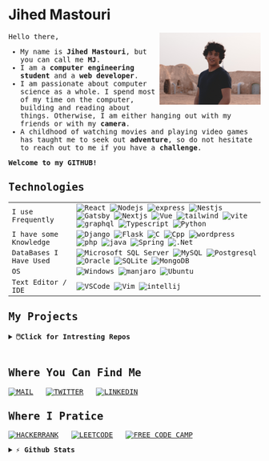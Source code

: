 # Jihed Mastouri

<img width="40%" align="right" src="me.jpg" alt="Me">


<samp>
<div width="60%">

Hello there,
- My name is **Jihed Mastouri**, but you can call me **MJ**. 
- I am a **computer engineering student** and a **web developer**. 
- I am passionate about computer science as a whole. I spend most of my time on the computer, building and reading about things. Otherwise, I am either hanging out with my friends or with my **camera**. 
- A childhood of watching movies and playing video games has taught me to seek out **adventure**, so do not hesitate to reach out to me if you have a **challenge**. 

**Welcome to my GITHUB!**
  
</div>

## Technologies

<table>
  <tr>
      <td> I use Frequently  </td> 
      <td>
        <img src="https://img.shields.io/badge/-React-45b8d8?style=flat-square&logo=react&logoColor=white" alt="React">
        <img src="https://img.shields.io/badge/-Nodejs-43853d?style=flat-square&logo=Node.js&logoColor=white" alt="Nodejs">
        <img src="https://img.shields.io/badge/-Expressjs-000?style=flat-square&logo=express&logoColor=white" alt="express">
        <img src="https://img.shields.io/badge/-NestJs-ea2845?style=flat-square&logo=nestjs&logoColor=white" alt="Nestjs"> 
        <img src="https://img.shields.io/badge/-Gatsby-639?style=flat-square&logo=Gatsby&logoColor=white" alt="Gatsby">
        <img src="https://img.shields.io/badge/-Next-000?style=flat-square&logo=Next.js&logoColor=white" alt="Nextjs"> 
        <img src="https://img.shields.io/badge/-Vue-13aa52?style=flat-square&logo=vue.js&logoColor=white" alt="Vue">
        <img src="https://img.shields.io/badge/-Tailwind-54C5E1?style=flat-square&logo=TailwindCSS&logoColor=white" alt="tailwind">
        <img src="https://img.shields.io/badge/-Vite-5468ff?style=flat-square&logo=vite&logoColor=white" alt="vite"> 
        <img src="https://img.shields.io/badge/-GraphQl-d64292?style=flat-square&logo=graphQL&logoColor=white" alt="graphql">
        <img src="https://img.shields.io/badge/-TypeScript-007ACC?style=flat-square&logo=typescript&logoColor=white" alt="Typescript">
        <img src="https://img.shields.io/badge/-Python-2b5b84?style=flat-square&logo=python&logoColor=white" alt="Python">
      </td>
    </tr>
    <tr>
      <td>I have some Knowledge </td>
      <td>
        <img src="https://img.shields.io/badge/-Django-0C4B33?style=flat-square&logo=Django&logoColor=white" alt="Django">
        <img src="https://img.shields.io/badge/-Flask-000?style=flat-square&logo=Flask&logoColor=white" alt="Flask">
        <img src="https://img.shields.io/badge/-C%20language-0d8bf2?style=flat-square&logo=c&logoColor=white" alt="C">
        <img src="https://img.shields.io/badge/-C%2b%2b-0d8bf2?style=flat-square&logo=c%2b%2b&logoColor=white" alt="Cpp">
        <img src="https://img.shields.io/badge/-wordpress-007ACC?style=flat-square&logo=wordpress&logoColor=white" alt="wordpress">
        <img src="https://img.shields.io/badge/-PHP-4F5B93?style=flat-square&logo=php&logoColor=white" alt="php">
        <img src="https://img.shields.io/badge/-Java-477C9C?style=flat-square&logo=java&logoColor=white" alt="java">
        <img src="https://img.shields.io/badge/-Spring-6DB33F?style=flat-square&logo=Spring&logoColor=white" alt="Spring">
        <img src="https://img.shields.io/badge/-.Net-0D5F9A?style=flat-square&logo=.Net&logoColor=white" alt=".Net">
      </td>
    </tr> 
      <td>DataBases I Have Used </td>
      <td>
        <img src="https://img.shields.io/badge/-MS%20SQL%20Server-465780?style=flat-square&logo=MicrosoftSQLServer&logoColor=white" alt="Microsoft SQL Server">
        <img src="https://img.shields.io/badge/-MySQL-005E86?style=flat-square&logo=MySQL&logoColor=white" alt="MySQL">
        <img src="https://img.shields.io/badge/-Postgresql-305D8D?style=flat-square&logo=Postgresql&logoColor=white" alt="Postgresql">
        <img src="https://img.shields.io/badge/-Oracle-F7131C?style=flat-square&logo=Oracle&logoColor=white" alt="Oracle">
        <img src="https://img.shields.io/badge/-SQLite-0F7EC8?style=flat-square&logo=SQLite&logoColor=white" alt="SQLite">
        <img src="https://img.shields.io/badge/-MongoDB-13aa52?style=flat-square&logo=mongodb&logoColor=white" alt="MongoDB">
      </td>
    </tr>
    <tr>
      <td> OS </td>
      <td> 
        <img src="https://img.shields.io/badge/-Windows-00AEE9?style=flat-square&logo=Windows&logoColor=white" alt="Windows">
        <img src="https://img.shields.io/badge/-manjaro-33B959?style=flat-square&logo=manjaro&logoColor=white" alt="manjaro">
        <img src="https://img.shields.io/badge/-Ubuntu-DD4814?style=flat-square&logo=Ubuntu&logoColor=white" alt="Ubuntu">
      </td>
    </tr>
    <tr>
      <td>Text Editor / IDE </td>
      <td>
        <img src="https://img.shields.io/badge/-VSCode-23A3EA?style=flat-square&logo=VisualStudioCode&logoColor=white" alt="VSCode">
        <img src="https://img.shields.io/badge/-Vim-019331?style=flat-square&logo=Vim&logoColor=white" alt="Vim">
        <img src="https://img.shields.io/badge/-IntelliJ-000?style=flat-square&logo=IntelliJIDEA&logoColor=white" alt="intellij"> 
      </td>
</table>

## My Projects

<details>
<summary><b>🖱️Click for Intresting Repos</b></summary>

### Mixed

| Repos | Description |
:---- | ----:
| [Free Code Camp]() | FreeCodeCamp Certifications' Projects: Web Design, JS, React, Node/Express |
| [Algorithms and Data Structures]() | Problems I practiced in CodeForces, Leetcode and more... (Cpp / Js / python) |

<br>

### Web

| Repos | Description |
:---- | ----:
| [Netflix Clone]() | video streaming platform using React and Nestjs |
| [E-Commerce]() | E-commerce website using Nextjs |
| [CMS]() | CMS using Gatsby |
| [Instant Messaging]() | Instant messaging platform using React, socketio and expressjs |
| [Todo List]() | Team based TodoList solution using React and expressjs|
| [Bill Generator]() | Bill Generator using vue3 |
| [Text editor]() | Text editor react |
| [Game Station]() | Some web based games using Vue2 |
| [Job Hunter]() | Job hunting platform using Django |
| [Expenses Tracker]() | Expenses Tracker using Flask|

<br>

### Automation
| Repos | Description |
:---- | ----:
| [Taking Notes through Terminal]() | shell, python, firebase |
| [google from terminal]() | shell, python |
| [scraper]() | python |

</details>
<br>

## Where You Can Find Me

[![MAIL](https://img.shields.io/badge/Gmail-D14836?style=for-the-badge&logo=gmail&logoColor=white)](mailto:jihedmastouri.inbox@gmail.com)&nbsp;&nbsp;
[![TWITTER](https://img.shields.io/badge/Twitter-1DA1F2?style=for-the-badge&logo=twitter&logoColor=white)](https://twitter.com/jihed_mastouri)&nbsp;&nbsp;
[![LINKEDIN](https://img.shields.io/badge/linkedin-%230077B5.svg?&style=for-the-badge&logo=linkedin&logoColor=white)](https://www.linkedin.com/in/jihedmastouri/)
  
## Where I Pratice
  
  [![HACKERRANK](https://img.shields.io/badge/-Hackerrank-2EC866?style=for-the-badge&logo=HackerRank&logoColor=white)](https://www.hackerrank.com/jihedmastouri)&nbsp;&nbsp;
  [![LEETCODE](https://img.shields.io/badge/-LeetCode-FFA116?style=for-the-badge&logo=LeetCode&logoColor=black)](#)&nbsp;&nbsp;
  [![FREE CODE CAMP](https://img.shields.io/badge/free%20code%20camp-27273D?style=for-the-badge&logo=freecodecamp&logoColor=white)](https://www.freecodecamp.org/jihedmastouri)

<details>	
  <summary><b>⚡ Github Stats</b></summary>

<img height="180em" src="https://github-readme-stats.vercel.app/api?username=jihedmastouri&show_icons=true&locale=en&hide_border=true" alt="Public stats" />
<img height="180em" src="https://github-readme-stats.vercel.app/api/top-langs?username=jihedmastouri&show_icons=true&locale=en&layout=compact&langs_count=7&hide_border=true&hide=c" alt="Most used languages"/>
</details>

</samp>
